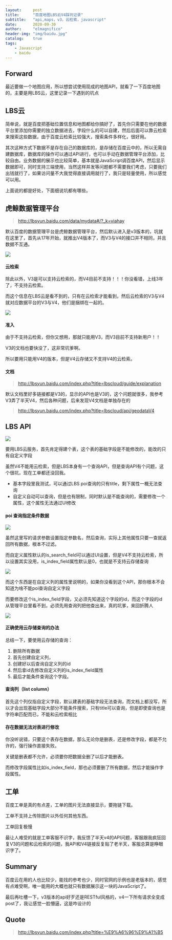 ```yaml
---
layout:     post
title:      "百度地图LBS云V4踩坑记录"
subtitle:   "api,maps，v3，云检索，javascript"
date:       2020-09-30
author:     "elmagnifico"
header-img: "img/baidu.jpg"
catalog:    true
tags:
    - Javascript
    - baidu
---
```


## Forward

最近要做一个地图应用，所以想尝试使用现成的地图API，就看了一下百度地图的，主要是用LBS云，这里记录一下遇到的坑点



## LBS云

简单说，就是百度把基础位置信息和地图都给你搞好了，首先你只需要在他的数据平台里添加你需要的独立数据进去，字段什么的可以自建，然后后面可以靠云检索来搜索这些数据，由于百度云检索比较强大，搜索条件多样化，很好用。

其次这种方式下数据不是存在自己的数据库的，是存储在百度云中的，所以无需自建数据库，数据库的操作可以通过API进行，也可以手动在数据管理平台添加，比较自由。业务数据的展示也比较简单，基本就是JavaScript调百度API，然后显示数据即可，同时支持三端使用，当然这样并发等问题都不需要我们考虑，只要我们出钱就行了，如果访问量不大我觉得直接调用就行了，我只是轻量使用，所以感觉可以用。

上面说的都是好处，下面细说坑都有哪些。



## 虎鲸数据管理平台

> http://lbsyun.baidu.com/data/mydata#/?_k=viahay

默认百度的数据管理平台是虎鲸数据管理平台，然后默认进入是v3版本的，坑就在这里了，首先从17年开始，就推出V4版本了，而V3与V4的接口并不相同，并且数据不互通。

![](http://img.elmagnifico.tech:9514/static/upload/elmagnifico/X5i4MWdLNbUAZek.png)



#### 云检索

除此以外，V3是可以支持云检索的，而V4目前不支持！！！你没看错，上线3年了，不支持云检索。

而这个信息在LBS云是看不到的，只有在云检索才能看到，然后云检索的V3与V4就对应数据平台的V3与V4，他们是捆绑在一起的。

![](http://img.elmagnifico.tech:9514/static/upload/elmagnifico/YO4dAwKXCRm18hZ.png)



#### 准入

由于不支持云检索，但你又想用，那就只能用V3，而V3目前不支持新用户！！

V3的文档也要快没了，这非常坑爹啊。

所以要用只能用V4的版本，但是V4云存储又不支持V4的云检索。



#### 文档

> http://lbsyun.baidu.com/index.php?title=lbscloud/guide/explanation

默认文档里好多链接都是V3的，显示的API也是V3的，这个问题就很多，我参考V3弄了半天V4，然后各种问题，后来发现V4文档是单独存在的

> http://lbsyun.baidu.com/index.php?title=lbscloud/api/geodataV4



## LBS API

![](http://img.elmagnifico.tech:9514/static/upload/elmagnifico/CIXDq8ZBbNPSsmr.png)

要用LBS云服务，首先肯定得建个表，这个表的基础字段是不能修改的，能改的只有自定义字段

虽然V4不能用云检索，但是LBS本身有一个查询API，但是查询API有个问题，这个很坑，现在工单都还没回我。

- 基本字段里我测试，可以通过LBS poi查询的只有title，剩下属性一概无法查询
- 自定义自动可以查询，但是也有限制，同时默认是不能查询的，需要修改一个属性，这个属性无法通过UI修改



#### poi 查询指定条件数据

![](http://img.elmagnifico.tech:9514/static/upload/elmagnifico/XiqAcrCEUfNudFZ.png)

虽然这里写的请求参数设置指定参数名，然后查询，实际上其他属性只要一查就返回所有数据，根本不过滤。

而自定义属性默认的is_search_field可以通过UI设置，但是V4不支持云检索，所以设置其实没用，is_index_field属性默认是0，也就是不支持云存储查询

![](http://img.elmagnifico.tech:9514/static/upload/elmagnifico/5p8UqH63urTRlbF.png)

而这个东西是在自定义列的属性里说明的，如果你没看到这个API，那你根本不会知道为啥不能poi查询自定义字段

而要修改这个is_index_field字段，又必须先知道这个字段的id，而这个字段的id从管理平台里看不到，必须先用查询列把他查出来，真的坑爹，来回折腾人

![](http://img.elmagnifico.tech:9514/static/upload/elmagnifico/4OMLIGX1rbA5pCy.png)

#### 正确使用云存储查询的办法

总结一下，要使用云存储的查询：

1. 删除所有数据
2. 首先创建自定义列，
3. 创建好以后查询自定义列的id
4. 然后拿id去修改自定义列的is_index_field属性
5. 最后才能条件查询这个字段。



#### 查询列（list column）

首先这个列仅指自定义字段，默认建表的基础字段无法查询，而文档上都没写，所以才会出现基础字段大部分不能条件搜索，只有title可以查询，但是即使查询也是字符串匹配而已，不能和云检索相比



#### 存在数据无法对表进行修改

你没听说错，只要这个表存在数据，那么无论你是删表，还是修改字段，都是不允许的，强行操作直接失败。

关键是删表都不允许，必须要你把数据全删了以后才能删表。

而修改字段属性比如is_index_field，那也必须要删了所有数据，然后才能操作字段属性。



## 工单

百度工单是真的有点差，工单的图片无法直接显示，要拖链下载。

工单不支持上传除图片以外任何其他东西。

工单回复极慢

最让人难受的就是工单客服不识字，我反馈了半天v4的API问题，客服跟我疯狂回复V3的问题和云检索的问题，我API和V4链接反复贴了老半天，客服总算是睁眼识字了。



## Summary

百度云在用的人也比较少，能找的参考也少，同时官网的示例也是老版本的，感觉有点难受啊，唯一能用的大概也就只有数据展示这一块的JavaScript了。

最后再吐槽一下，v3版本的api好歹还是RESTful风格的，v4一下所有请求全变成post了，我让感觉一脸懵逼，这是咋设计的



## Quote

> http://lbsyun.baidu.com/index.php?title=%E9%A6%96%E9%A1%B5

